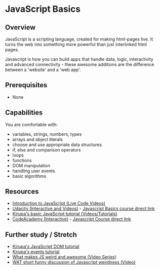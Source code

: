 # JavaScript Basics

## Overview
JavaScript is a scripting language, created for making html-pages live. It turns the web into something more powerful than just interlinked html pages.

Javascript is how you can build apps that handle data, logic, interactivity and advanced connectivity - these awesome additions are the difference between a 'website' and a 'web app'.

## Prerequisites
- None

## Capabilities
You are comfortable with:

- variables, strings, numbers, types
- arrays and object literals
- choose and use appropriate data structures
- if, else and comparison operators
- loops
- functions
- DOM manipulation
- handling user events
- basic algorithms

## Resources
- [Introduction to JavaScript (Live Code Videos)](/resources/js-101-tutorial-series-VIDEO)
- [Udacity (Interactive and Videos)](/resources/js-udacity-VIDEO) - [Javascript Basics course direct link](https://www.udacity.com/course/viewer#!/c-ud804/l-1946788554/m-1948898566)
- [Kirupa's basic JavaScript tutorial (Videos/Tutorials)](/resources/js-basics-series-kirupa-MULTIMODAL)
- [CodeAcademy (Interactive)](/resources/js-codeacademy-INTERACTIVE) - [Javascript Course direct link](https://www.codecademy.com/learn/javascript)

## Further study / Stretch
- [Kirupa's JavaScript DOM tutorial](/resources/js-dom-kirupa-TUTORIAL)
- [Kirupa's events tutorial](/resources/js-events-series-kirupa-MULTIMODAL)
- [What makes JS weird and awesome (Video Series)](/resources/js-intermediate-5-concepts-VIDEO)
- [WAT short funny discussion of Javascript weirdness (Video)](https://www.destroyallsoftware.com/talks/wat)
